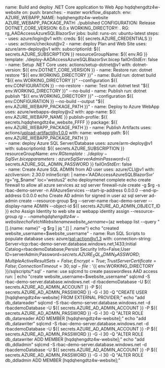name: Build and deploy .NET Core application to Web App hqdqhengdtz4w-website
on:
  push:
    branches:
    - master
  workflow_dispatch:
env:
  AZURE_WEBAPP_NAME: hqdqhengdtz4w-website
  AZURE_WEBAPP_PACKAGE_PATH: ./published
  CONFIGURATION: Release
  DOTNET_CORE_VERSION: 6.0.x
  WORKING_DIRECTORY: .
  RG: rg_AADAccessAzureSQLBlazorSvr
jobs:
  build:
    runs-on: ubuntu-latest
    steps:
    - uses: azure/login@v1
      with:
        creds: ${{ secrets.AZURE_CREDENTIALS }}    
    - uses: actions/checkout@v2
    - name: deploy Plan and Web Site
      uses: azure/arm-deploy@v1
      with:
        subscriptionId: ${{ secrets.AZURE_SUBSCRIPTION }}
        resourceGroupName: ${{ env.RG }}
        template: ./deploy-AADAccessAzureSQLBlazorSvr.bicep
        failOnStdErr: false        
    - name: Setup .NET Core
      uses: actions/setup-dotnet@v1
      with:
        dotnet-version: ${{ env.DOTNET_CORE_VERSION }}
    - name: Restore
      run: dotnet restore "${{ env.WORKING_DIRECTORY }}"
    - name: Build
      run: dotnet build "${{ env.WORKING_DIRECTORY }}" --configuration ${{ env.CONFIGURATION }} --no-restore
    - name: Test
      run: dotnet test "${{ env.WORKING_DIRECTORY }}" --no-build
    - name: Publish
      run: dotnet publish "${{ env.WORKING_DIRECTORY }}" --configuration ${{ env.CONFIGURATION }} --no-build --output "${{ env.AZURE_WEBAPP_PACKAGE_PATH }}"
    - name: Deploy to Azure WebApp
      uses: azure/webapps-deploy@v2
      with:
        app-name: ${{ env.AZURE_WEBAPP_NAME }}
        publish-profile: ${{ secrets.hqdqhengdtz4w_website_FFFF }}
        package: ${{ env.AZURE_WEBAPP_PACKAGE_PATH }}
    - name: Publish Artifacts
      uses: actions/upload-artifact@v1.0.0
      with:
        name: webapp
        path: ${{ env.AZURE_WEBAPP_PACKAGE_PATH }}      
    - name: deploy Azure SQL Server/Database
      uses: azure/arm-deploy@v1
      with:
        subscriptionId: ${{ secrets.AZURE_SUBSCRIPTION }}
        resourceGroupName: ${{ env.RG }}
        template: ./deploy-SqlSvr.bicep
        parameters: azureSqlServerAdminPassword=${{ secrets.AZURE_SQL_ADMIN_PASSWORD }}
        failOnStdErr: false        
    - name: Create Azure SQL ADMIN from AD user
      uses: azure/CLI@v1
      with:
        azcliversion: 2.30.0
        inlineScript: |
          name='AADAccessAzureSQLBlazorSvr'
          rg="rg_$name"
          loc='westus2'
          echo deploymenet complete
          echo create firewall to allow all azure services
          az sql server firewall-rule create -g $rg -s rbac-demo-server -n AllAzureServices --start-ip-address 0.0.0.0 --end-ip-address 0.0.0.0
          echo Create AD admin for signed in user
          az sql server ad-admin create --resource-group $rg --server-name rbac-demo-server --display-name ADMIN --object-id ${{ secrets.AZURE_AD_ADMIN_OBJECT_ID }}
          echo Assign Identity to web site
          az webapp identity assign --resource-group $rg --name hqdqhengdtz4w-website
          echo Fetch Website name
          website_username=$(az webapp list --query "[].{name: name}" -g $rg | jq ".[] | .name")
          echo "created website_username=$website_username"
    - name: Run SQL Scripts to populate database
      uses: azure/sql-action@v1.3
      with:
        connection-string: Server=tcp:rbac-demo-server.database.windows.net,1433;Initial Catalog=rbacdemoDatabase;Persist Security Info=False;User ID=serverAdmin;Password=${{ secrets.AZURE_SQL_ADMIN_PASSWORD }};MultipleActiveResultSets=False;Encrypt=True;TrustServerCertificate=False;Connection Timeout=30;
        sql-file: '${{ env.WORKING_DIRECTORY }}/sqlscripts/*.sql'
    - name: use sqlcmd to create passwordless AAD access
      run: |
        echo "create website_username=$website_username"
        sqlcmd -S rbac-demo-server.database.windows.net -d rbacdemoDatabase -U ${{ secrets.AZURE_AD_ADMIN_ACCOUNT }} -P ${{ secrets.AZURE_AD_ADMIN_PASSWORD }} -G -l 30 -Q "CREATE USER [hqdqhengdtz4w-website] FROM EXTERNAL PROVIDER;"
        echo "add db_datareader"
        sqlcmd -S rbac-demo-server.database.windows.net -d rbacdemoDatabase -U ${{ secrets.AZURE_AD_ADMIN_ACCOUNT }} -P ${{ secrets.AZURE_AD_ADMIN_PASSWORD }} -G -l 30 -Q "ALTER ROLE db_datareader ADD MEMBER [hqdqhengdtz4w-website];"
        echo "add db_datawriter"
        sqlcmd -S rbac-demo-server.database.windows.net -d rbacdemoDatabase -U ${{ secrets.AZURE_AD_ADMIN_ACCOUNT }} -P ${{ secrets.AZURE_AD_ADMIN_PASSWORD }} -G -l 30 -Q "ALTER ROLE db_datawriter ADD MEMBER [hqdqhengdtz4w-website];"
        echo "add db_ddladmin"
        sqlcmd -S rbac-demo-server.database.windows.net -d rbacdemoDatabase -U ${{ secrets.AZURE_AD_ADMIN_ACCOUNT }} -P ${{ secrets.AZURE_AD_ADMIN_PASSWORD }} -G -l 30 -Q "ALTER ROLE db_ddladmin  ADD MEMBER [hqdqhengdtz4w-website];"

            
